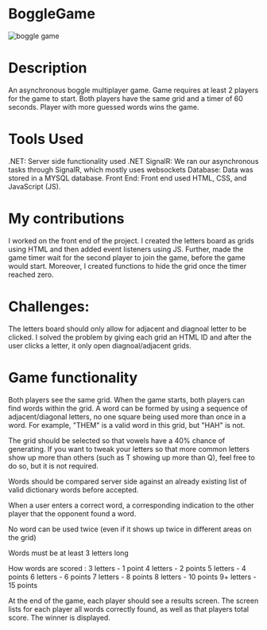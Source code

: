 # BoggleGame

![boggle game](https://user-images.githubusercontent.com/55166509/184927648-f494a160-848b-44bc-a220-a13116f63c0b.JPG)



# Description 
An asynchronous boggle multiplayer game. Game requires at least 2 players for the game to start. Both players have the same grid and a timer of 60 seconds.
Player with more guessed words wins the game.

# Tools Used

.NET: Server side functionality used .NET
SignalR: We ran our asynchronous tasks through SignalR, which mostly uses websockets
Database: Data was stored in a MYSQL database.
Front End: Front end used HTML, CSS, and JavaScript (JS).

# My contributions

I worked on the front end of the project. I created the letters board as grids using HTML and then added event listeners using JS.
Further, made the game timer wait for the second player to join the game, before the game would start. Moreover, I created functions to hide the grid once the
timer reached zero. 

# Challenges: 

The letters board should only allow for adjacent and diagnoal letter to be clicked. I solved the problem by giving each grid an HTML ID and after the user clicks
a letter, it only open diagnoal/adjacent grids.

# Game functionality

Both players see the same grid.  When the game starts, both players can find words within the grid.  A word can be formed by using a sequence of adjacent/diagonal letters, no one square being used more than once in a word.  For example, "THEM" is a valid word in this grid, but "HAH" is not. 

The grid should be selected so that vowels have a 40% chance of generating.  If you want to tweak your letters so that more common letters show up more than others (such as T showing up more than Q), feel free to do so, but it is not required. 

Words should be compared server side against an already existing list of valid dictionary words before accepted.

When a user enters a correct word, a corresponding indication to the other player that the opponent found a word. 

No word can be used twice (even if it shows up twice in different areas on the grid)

Words must be at least 3 letters long

How words are scored :
3 letters - 1 point
4 letters - 2 points
5 letters - 4 points
6 letters - 6 points
7 letters - 8 points
8 letters - 10 points
9+ letters - 15 points

At the end of the game, each player should see a results screen.  The screen lists for each player all words correctly found, as well as that players total score.  The winner is displayed. 

